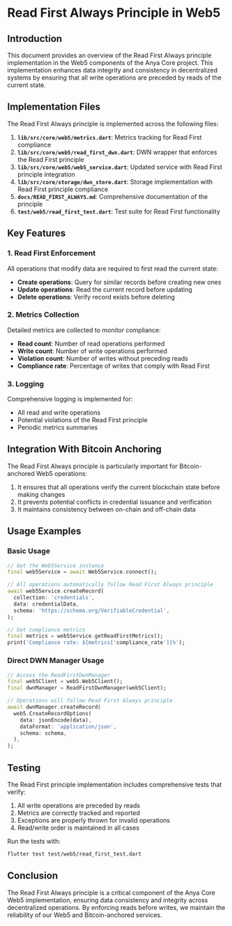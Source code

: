 # Read First Always Principle in Web5

## Introduction

This document provides an overview of the Read First Always principle implementation in the Web5 components of the Anya Core project. This implementation enhances data integrity and consistency in decentralized systems by ensuring that all write operations are preceded by reads of the current state.

## Implementation Files

The Read First Always principle is implemented across the following files:

1. **`lib/src/core/web5/metrics.dart`**: Metrics tracking for Read First compliance
2. **`lib/src/core/web5/read_first_dwn.dart`**: DWN wrapper that enforces the Read First principle
3. **`lib/src/core/web5/web5_service.dart`**: Updated service with Read First principle integration
4. **`lib/src/core/storage/dwn_store.dart`**: Storage implementation with Read First principle compliance
5. **`docs/READ_FIRST_ALWAYS.md`**: Comprehensive documentation of the principle
6. **`test/web5/read_first_test.dart`**: Test suite for Read First functionality

## Key Features

### 1. Read First Enforcement

All operations that modify data are required to first read the current state:

- **Create operations**: Query for similar records before creating new ones
- **Update operations**: Read the current record before updating
- **Delete operations**: Verify record exists before deleting

### 2. Metrics Collection

Detailed metrics are collected to monitor compliance:

- **Read count**: Number of read operations performed
- **Write count**: Number of write operations performed
- **Violation count**: Number of writes without preceding reads
- **Compliance rate**: Percentage of writes that comply with Read First

### 3. Logging

Comprehensive logging is implemented for:

- All read and write operations
- Potential violations of the Read First principle
- Periodic metrics summaries

## Integration With Bitcoin Anchoring

The Read First Always principle is particularly important for Bitcoin-anchored Web5 operations:

1. It ensures that all operations verify the current blockchain state before making changes
2. It prevents potential conflicts in credential issuance and verification
3. It maintains consistency between on-chain and off-chain data

## Usage Examples

### Basic Usage

```dart
// Get the Web5Service instance
final web5Service = await Web5Service.connect();

// All operations automatically follow Read First Always principle
await web5Service.createRecord(
  collection: 'credentials',
  data: credentialData,
  schema: 'https://schema.org/VerifiableCredential',
);

// Get compliance metrics
final metrics = web5Service.getReadFirstMetrics();
print('Compliance rate: ${metrics['compliance_rate']}%');
```

### Direct DWN Manager Usage

```dart
// Access the ReadFirstDwnManager
final web5Client = web5.Web5Client();
final dwnManager = ReadFirstDwnManager(web5Client);

// Operations will follow Read First Always principle
await dwnManager.createRecord(
  web5.CreateRecordOptions(
    data: jsonEncode(data),
    dataFormat: 'application/json',
    schema: schema,
  ),
);
```

## Testing

The Read First principle implementation includes comprehensive tests that verify:

1. All write operations are preceded by reads
2. Metrics are correctly tracked and reported
3. Exceptions are properly thrown for invalid operations
4. Read/write order is maintained in all cases

Run the tests with:

```bash
flutter test test/web5/read_first_test.dart
```

## Conclusion

The Read First Always principle is a critical component of the Anya Core Web5 implementation, ensuring data consistency and integrity across decentralized operations. By enforcing reads before writes, we maintain the reliability of our Web5 and Bitcoin-anchored services.
